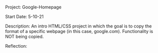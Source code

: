 Project: Google-Homepage

Start Date: 5-10-21

Description: An intro HTML/CSS project in which the goal is to copy the format of a specific webpage (in this case, google.com). Functionality is NOT being copied.


Reflection: